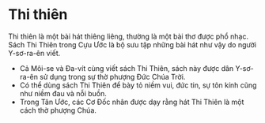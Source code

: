 # Thi thiên

Thi thiên là một bài hát thiêng liêng, thường là một bài thơ được phổ nhạc. Sách Thi Thiên trong Cựu Ước là bộ sưu tập những bài hát như vậy do người Y-sơ-ra-ên viết. 
- Cả Môi-se và Đa-vít cùng viết sách Thi Thiên, sách này được dân Y-sơ-ra-ên sử dụng trong sự thờ phượng Đức Chúa Trời.  
- Có thể dùng sách Thi Thiên để bày tỏ niềm vui, đức tin, sự tôn kính cũng như niềm đau và nỗi buồn.  
- Trong Tân Ước, các Cơ Đốc nhân được dạy rằng hát Thi Thiên là một cách thờ phượng Chúa.

